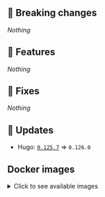 ## :loudspeaker: Breaking changes

*Nothing*


## :tada: Features

*Nothing*


## :bug: Fixes

*Nothing*


## :heartbeat: Updates

* Hugo: [`0.125.7`](https://github.com/floryn90/docker-hugo/releases/tag/0.125.7) => `0.126.0`


## Docker images

<details>
<summary>Click to see available images</summary>

This release is available from Docker Hub as project `floryn90/hugo` with the following tags:

| Alias tags                   | Version specific tags                      |
| ---------------------------- | ------------------------------------------ |
| `busybox`, `latest`          | `0.126.0-busybox`, `0.126.0`                     |
| `busybox-ci`, `ci`           | `0.126.0-busybox-ci`, `0.126.0-ci`               |
| `busybox-onbuild`, `onbuild` | `0.126.0-busybox-onbuild`, `0.126.0-onbuild`     |
| `alpine`                     | `0.126.0-alpine`                              |
| `alpine-ci`                  | `0.126.0-alpine-ci`                           |
| `alpine-onbuild`             | `0.126.0-alpine-onbuild`                      |
| `asciidoctor`                | `0.126.0-asciidoctor`                         |
| `asciidoctor-ci`             | `0.126.0-asciidoctor-ci`                      |
| `asciidoctor-onbuild`        | `0.126.0-asciidoctor-onbuild`                 |
| `pandoc`                     | `0.126.0-pandoc`                              |
| `pandoc-ci`                  | `0.126.0-pandoc-ci`                           |
| `pandoc-onbuild`             | `0.126.0-pandoc-onbuild`                      |
| `ext-alpine`                 | `0.126.0-ext-alpine`                          |
| `ext-alpine-ci`              | `0.126.0-ext-alpine-ci`                       |
| `ext-alpine-onbuild`         | `0.126.0-ext-alpine-onbuild`                  |
| `ext-asciidoctor`            | `0.126.0-ext-asciidoctor`                     |
| `ext-asciidoctor-ci`         | `0.126.0-ext-asciidoctor-ci`                  |
| `ext-asciidoctor-onbuild`    | `0.126.0-ext-asciidoctor-onbuild`             |
| `ext-pandoc`                 | `0.126.0-ext-pandoc`                          |
| `ext-pandoc-ci`              | `0.126.0-ext-pandoc-ci`                       |
| `ext-pandoc-onbuild`         | `0.126.0-ext-pandoc-onbuild`                  |
| `debian`                     | `0.126.0-debian`                              |
| `debian-ci`                  | `0.126.0-debian-ci`                           |
| `debian-onbuild`             | `0.126.0-debian-onbuild`                      |
| `ext-debian`, `ext`, `latest-ext` | `0.126.0-ext-debian`, `0.126.0-ext`         |
| `ext-debian-ci`, `ext-ci`    | `0.126.0-ext-debian-ci`, `0.126.0-ext-ci`        |
| `ext-debian-onbuild`, `ext-onbuild` | `0.126.0-ext-debian-onbuild`, `0.126.0-ext-onbuild` |
| `ubuntu`                     | `0.126.0-ubuntu`                            |
| `ubuntu-ci`                  | `0.126.0-ubuntu-ci`                         |
| `ubuntu-onbuild`             | `0.126.0-ubuntu-onbuild`                    |
| `ext-ubuntu`                 | `0.126.0-ext-ubuntu`                        |
| `ext-ubuntu-ci`              | `0.126.0-ext-ubuntu-ci`                     |
| `ext-ubuntu-onbuild`         | `0.126.0-ext-ubuntu-onbuild`                |
</details>